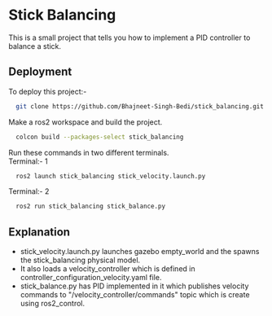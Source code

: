 # Stick Balancing

This is a small project that tells you how to implement a PID controller to balance a stick.

## Deployment

To deploy this project:-

```bash
  git clone https://github.com/Bhajneet-Singh-Bedi/stick_balancing.git
```

Make a ros2 workspace and build the project.

```bash
  colcon build --packages-select stick_balancing
```

Run these commands in two different terminals. \
Terminal:- 1 
```bash
  ros2 launch stick_balancing stick_velocity.launch.py 
```
Terminal:- 2
```bash
  ros2 run stick_balancing stick_balance.py
```

## Explanation
 - stick_velocity.launch.py launches gazebo empty_world and the spawns the stick_balancing physical model.
 - It also loads a velocity_controller which is defined in controller_configuration_velocity.yaml file.
 - stick_balance.py has PID implemented in it which publishes velocity commands to "/velocity_controller/commands" topic which is create using ros2_control.
